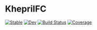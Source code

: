 # KhepriIFC

[![Stable](https://img.shields.io/badge/docs-stable-blue.svg)](https://aptmcl.github.io/KhepriIFC.jl/stable/)
[![Dev](https://img.shields.io/badge/docs-dev-blue.svg)](https://aptmcl.github.io/KhepriIFC.jl/dev/)
[![Build Status](https://github.com/aptmcl/KhepriIFC.jl/actions/workflows/CI.yml/badge.svg?branch=master)](https://github.com/aptmcl/KhepriIFC.jl/actions/workflows/CI.yml?query=branch%3Amaster)
[![Coverage](https://codecov.io/gh/aptmcl/KhepriIFC.jl/branch/master/graph/badge.svg)](https://codecov.io/gh/aptmcl/KhepriIFC.jl)
